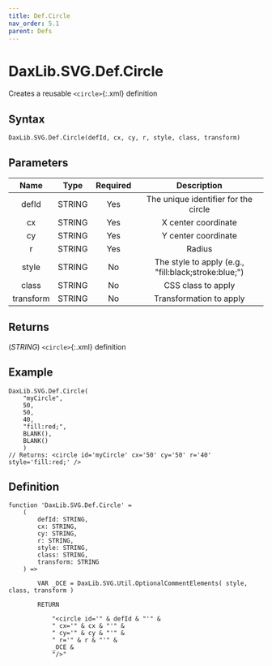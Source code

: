 ```yaml
---
title: Def.Circle
nav_order: 5.1
parent: Defs
---
```


# DaxLib.SVG.Def.Circle

Creates a reusable `<circle>`{:.xml} definition

## Syntax

```dax
DaxLib.SVG.Def.Circle(defId, cx, cy, r, style, class, transform)
```

## Parameters

| Name      | Type   | Required | Description                                                        |
|:---:|:---:|:---:|:---:|
| defId     | STRING | Yes      | The unique identifier for the circle                               |
| cx        | STRING | Yes      | X center coordinate                                                |
| cy        | STRING | Yes      | Y center coordinate                                                |
| r         | STRING | Yes      | Radius                                                             |
| style     | STRING | No       | The style to apply (e.g., "fill:black;stroke:blue;")               |
| class     | STRING | No       | CSS class to apply                                                 |
| transform | STRING | No       | Transformation to apply                                            |

## Returns

(*STRING*) `<circle>`{:.xml} definition

## Example

```dax
DaxLib.SVG.Def.Circle(
	"myCircle", 
	50, 
	50, 
	40, 
	"fill:red;", 
	BLANK(), 
	BLANK()
	)
// Returns: <circle id='myCircle' cx='50' cy='50' r='40' style='fill:red;' />
```

## Definition

```dax
function 'DaxLib.SVG.Def.Circle' = 
    (
        defId: STRING,
        cx: STRING,
        cy: STRING,  
        r: STRING,
        style: STRING,
        class: STRING,
        transform: STRING
    ) =>

        VAR _OCE = DaxLib.SVG.Util.OptionalCommentElements( style, class, transform )

        RETURN

            "<circle id='" & defId & "'" &
            " cx='" & cx & "'" &
            " cy='" & cy & "'" &
            " r='" & r & "'" &
            _OCE &
            "/>"
```